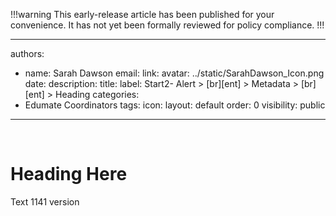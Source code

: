 
!!!warning
This early-release article has been published for your convenience. It has not yet been formally reviewed for policy compliance.
!!!
<br>

---
authors:
  - name: Sarah Dawson
    email:
    link:
    avatar: ../static/SarahDawson_Icon.png
date:
description:
title:
label: Start2- Alert > [br][ent] > Metadata > [br][ent] > Heading
categories:
  - Edumate Coordinators
tags:
icon:
layout: default
order: 0
visibility: public
---
<br>

# Heading Here

Text
1141 version